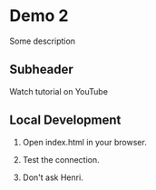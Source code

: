 # Demo 2

Some description

## Subheader

Watch tutorial on YouTube

## Local Development

1. Open index.html in your browser.

2. Test the connection.

3. Don't ask Henri.
